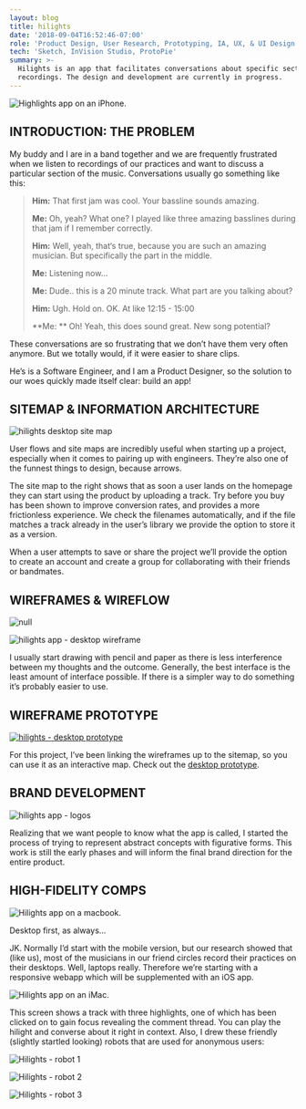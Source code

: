 ```yaml
---
layout: blog
title: hilights
date: '2018-09-04T16:52:46-07:00'
role: 'Product Design, User Research, Prototyping, IA, UX, & UI Design'
tech: 'Sketch, InVision Studio, ProtoPie'
summary: >-
  Hilights is an app that facilitates conversations about specific sections of
  recordings. The design and development are currently in progress.
---
```

![Highlights app on an iPhone.](/uploads/hilights-01.jpg)

## INTRODUCTION: THE PROBLEM

My buddy and I are in a band together and we are frequently frustrated when we listen  to recordings of our practices and want to discuss a particular section of the music. Conversations usually go something like this:

> **Him:** That first jam was cool. Your bassline sounds amazing.
>
> **Me:**  Oh, yeah? What one? I played like three amazing basslines during that jam if I remember correctly.
>
> **Him:** Well, yeah, that‘s true, because you are such an amazing musician. But specifically the part in the middle.
>
> **Me:** Listening now...
>
> **Me:** Dude.. this is a 20 minute track. What part are you talking about?
>
> **Him:** Ugh. Hold on. OK. At like 12:15 - 15:00
>
> **Me: ** Oh! Yeah, this does sound great. New song potential?

These conversations are so frustrating that we don’t have them very often anymore. But we totally would, if it were easier to share clips.

He’s is a Software Engineer, and I am a Product Designer, so the solution to our woes quickly made itself clear: build an app!

## SITEMAP & INFORMATION ARCHITECTURE

![hilights  desktop site map](/uploads/hilights-02-desktop-sitemap.jpg)

User flows and site maps are incredibly useful when starting up a project, especially when it comes to pairing up with engineers. They’re also one of the funnest things to design, because arrows.

The site map to the right shows that as soon a user lands on the homepage they can start using the product by uploading a track. Try before you buy has been shown to improve conversion rates, and provides a more frictionless experience. We check the filenames automatically, and if the file matches a track already in the user’s library we provide the option to store it as a version.

When a user attempts to save or share the project we’ll provide the option to create an account and create a group for collaborating with their friends or bandmates.

## WIREFRAMES & WIREFLOW

![null](/uploads/hilights-wireframe-sketches.png)

![hilights app - desktop wireframe](/uploads/hilights-03-desktop-wireframe.png)

I usually start drawing with pencil and paper as there is less interference between my thoughts and the outcome. Generally, the best interface is the least amount of interface possible. If there is a simpler way to do something it’s probably easier to use.

## WIREFRAME PROTOTYPE

[![hilights - desktop prototype](/uploads/hilights-prototype.jpg)](https://invis.io/VMGT0GPG6TJ)

For this project, I’ve been linking the wireframes up to the sitemap, so you can use it as an interactive map. Check out the [desktop prototype](https://invis.io/VMGT0GPG6TJ).

## BRAND DEVELOPMENT

![hilights app - logos](/uploads/hilights-04-logos.png)

Realizing that we want people to know what the app is called, I started the process of trying to represent abstract concepts with figurative forms. This work is still the early phases and will inform the final brand direction for the entire product.

## HIGH-FIDELITY COMPS

![Hilights app on a macbook.](/uploads/hilights-macbook.jpg)

Desktop first, as always...

JK. Normally I’d start with the mobile version, but our research showed that (like us), most of the musicians in our friend circles record their practices on their desktops. Well, laptops really. Therefore we’re starting with a responsive webapp which will be supplemented with an iOS app.

![Hilights app on an iMac.](/uploads/hilights-imac.png)

This screen shows a track with three highlights, one of which has been clicked on to gain focus revealing the comment thread. You can play the hilight and converse about it right in context. Also, I drew these friendly (slightly startled looking) robots that are used for anonymous users:



![Hilights - robot 1](/uploads/robot-1.png)

![Hilights - robot 2](/uploads/robot-2.png)

![Hilights - robot 3](/uploads/robot-3.png)
